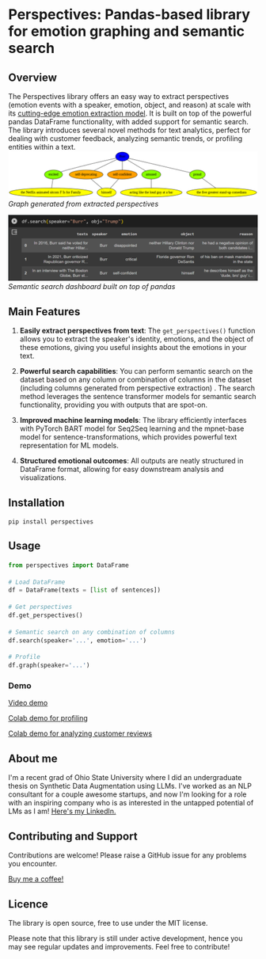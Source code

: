 # Perspectives: Pandas-based library for emotion graphing and semantic search

## Overview

The Perspectives library offers an easy way to extract perspectives (emotion events with a speaker, emotion, object, and reason) at scale with its [cutting-edge emotion extraction model](https://huggingface.co/helliun/bart-perspectives). It is built on top of the powerful pandas DataFrame functionality, with added support for semantic search. The library introduces several novel methods for text analytics, perfect for dealing with customer feedback, analyzing semantic trends, or profiling entities within a text.
![image](https://github.com/helliun/perspectives/blob/main/burr_perspective.png)
*Graph generated from extracted perspectives*


![image](https://github.com/helliun/perspectives/blob/main/burr_search_example.png)
*Semantic search dashboard built on top of pandas*

## Main Features

1. **Easily extract perspectives from text**: The `get_perspectives()` function allows you to extract the speaker's identity, emotions, and the object of these emotions, giving you useful insights about the emotions in your text.

2. **Powerful search capabilities**: You can perform semantic search on the dataset based on any column or combination of columns in the dataset (including columns generated from perspective extraction) . The search method leverages the sentence transformer models for semantic search functionality, providing you with outputs that are spot-on.

3. **Improved machine learning models**: The library efficiently interfaces with PyTorch BART model for Seq2Seq learning and the mpnet-base model for sentence-transformations, which provides powerful text representation for ML models.

4. **Structured emotional outcomes**: All outputs are neatly structured in DataFrame format, allowing for easy downstream analysis and visualizations.

## Installation

	pip install perspectives

## Usage

```python
from perspectives import DataFrame

# Load DataFrame
df = DataFrame(texts = [list of sentences]) 

# Get perspectives
df.get_perspectives()

# Semantic search on any combination of columns
df.search(speaker='...', emotion='...')

# Profile
df.graph(speaker='...')
```
### Demo

[Video demo](https://github.com/helliun/perspectives/assets/65739931/a9270e80-1b11-43d6-8330-e7589ef06438)



[Colab demo for profiling](https://colab.research.google.com/drive/1asovKRUHmsZfZo8Iz18q_dfAJXzahhmB?usp=sharing)

[Colab demo for analyzing customer reviews](https://colab.research.google.com/drive/1XNWUqJbDNSLJz5kRyeQZaJyLaS_U2BG-?usp=sharing)

## About me

I'm a recent grad of Ohio State University where I did an undergraduate thesis on Synthetic Data Augmentation using LLMs. I've worked as an NLP consultant for a couple awesome startups, and now I'm looking for a role with an inspiring company who is as interested in the untapped potential of LMs as I am! [Here's my LinkedIn.](https://www.linkedin.com/in/henry-leonardi-a63851165/)

## Contributing and Support

Contributions are welcome! Please raise a GitHub issue for any problems you encounter.

[Buy me a coffee!](https://www.buymeacoffee.com/helliun)

## Licence

The library is open source, free to use under the MIT license. 

Please note that this library is still under active development, hence you may see regular updates and improvements. Feel free to contribute!
